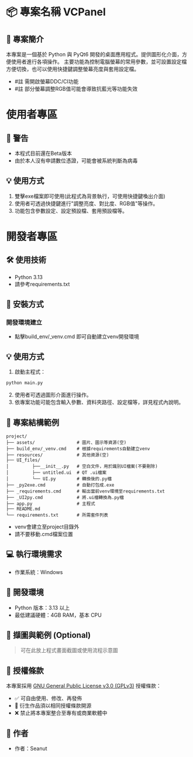 # 📦 專案名稱 VCPanel

## 📝 專案簡介
本專案是一個基於 Python 與 PyQt6 開發的桌面應用程式。提供圖形化介面，方便使用者進行各項操作。
主要功能為控制電腦螢幕的常用參數，並可設置設定檔方便切換，也可以使用快捷鍵調整螢幕亮度與套用設定檔。
- #註 需開啟螢幕DDC/CI功能 
- #註 部分螢幕調整RGB值可能會導致抗藍光等功能失效

# 使用者專區

## 🚨 警告
- 本程式目前還在Beta版本
- 由於本人沒有申請數位憑證，可能會被系統判斷為病毒

## 💡 使用方式
1. 雙擊exe檔案即可使用(此程式為背景執行，可使用快捷鍵喚出介面)
2. 使用者可透過快捷鍵進行"調整亮度、對比度、RGB值"等操作。
3. 功能包含參數設定、設定預設檔、套用預設檔等。

##

# 開發者專區

## 🛠️ 使用技術
- Python 3.13
- 請參考requirements.txt

## 🧰 安裝方式

### 開發環境建立
- 點擊build_env/_venv.cmd 即可自動建立venv開發環境

## 💡 使用方式
1. 啟動主程式：
```bash
python main.py
```

2. 使用者可透過圖形介面進行操作。
3. 依專案功能可能包含輸入參數、資料夾路徑、設定檔等，詳見程式內說明。

## 📂 專案結構範例
```
project/
├── assets/                # 圖片、圖示等資源(空)
├── build_env/_venv.cmd    # 根據requirements自動建立venv
├── resources/             # 其他資源(空)
├── UI_files/      
│         ├──__init__.py   # 空白文件，用於識別UI檔案(不要刪除)       
│         ├── untitled.ui  # QT .ui檔案
│         └── UI.py        # 轉換後的.py檔
├── _py2exe.cmd            # 自動打包成.exe
├── _requirements.cmd      # 輸出當前venv環境至requirements.txt
├── _UI2py.cmd             # 將.ui檔轉換為.py檔
├── app.py                 # 主程式
├── README.md
└── requirements.txt       # 所需套件列表
```
- venv會建立至project目錄外
- 請不要移動.cmd檔案位置

## 💻 執行環境需求
- 作業系統：Windows

## 🔧 開發環境
- Python 版本：3.13 以上
- 最低建議硬體：4GB RAM，基本 CPU

## 📸 擷圖與範例 (Optional)
> 可在此放上程式畫面截圖或使用流程示意圖

## 📄 授權條款
本專案採用 [GNU General Public License v3.0 (GPLv3)](https://www.gnu.org/licenses/gpl-3.0.html) 授權條款：
- ✅ 可自由使用、修改、再發佈
- 🔁 衍生作品須以相同授權條款開源
- ❌ 禁止將本專案整合至專有或商業軟體中

## 👤 作者
- 作者：Seanut
